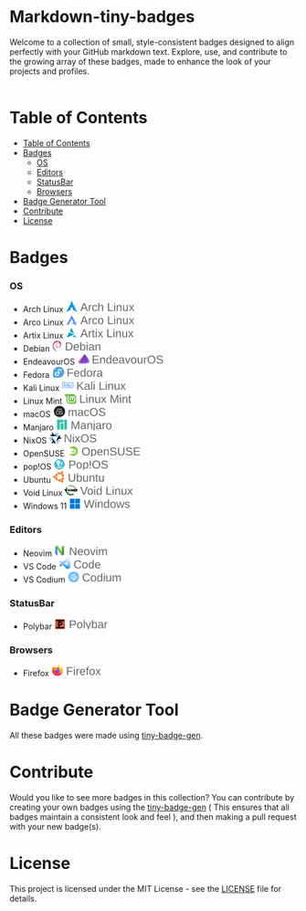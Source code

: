 <div >
<h1>Markdown-tiny-badges</h1>
 Welcome to a collection of small, style-consistent badges designed to align perfectly with your GitHub markdown text. Explore, use, and contribute to the growing array of these badges, made to enhance the look of your projects and profiles.
 <br>
 <br>
</div>


# Table of Contents

- [Table of Contents](#table-of-contents)
- [Badges](#badges)
    - [OS](#os)
    - [Editors](#editors)
    - [StatusBar](#statusbar)
    - [Browsers](#browsers)
- [Badge Generator Tool](#badge-generator-tool)
- [Contribute](#contribute)
- [License](#license)


# Badges

### OS

- Arch Linux ![Arch](/badges/os/arch.svg) 
- Arco Linux ![Arco Linux](/badges/os/arco.svg)
- Artix Linux ![Artix](/badges/os/artix.svg) 
- Debian ![Debian](/badges/os/debian.svg) 
- EndeavourOS ![EndeavourOS](/badges/os/endeavour.svg) 
- Fedora ![Fedora](/badges/os/fedora.svg) 
- Kali Linux ![Kali Linux](/badges/os/kali.svg) 
- Linux Mint ![Mint Linux](/badges/os/mint.svg)
- macOS ![macOS](/badges/os/mac.svg) 
- Manjaro ![Manjaro](/badges/os/manjaro.svg) 
- NixOS ![NixOS](/badges/os/nixos.svg) 
- OpenSUSE ![OpenSUSE](/badges/os/opensuse.svg) 
- pop!OS ![pop!OS](/badges/os/pop.svg) 
- Ubuntu ![Ubuntu](/badges/os/ubuntu.svg) 
- Void Linux ![Void Linux](/badges/os/void.svg)
- Windows 11 ![Windows 11](/badges/os/windows-11.svg)

### Editors
- Neovim ![Neovim](/badges/editor/neovim.svg)
- VS Code ![VS Code](/badges/editor/code.svg)
- VS Codium ![VS Codium](/badges/editor/codium.svg)

### StatusBar
- Polybar  ![VS Code](/badges/statusbar/polybar.svg)

### Browsers
- Firefox  ![Firefox](/badges/browsers/firefox.svg)


# Badge Generator Tool

All these badges were made using [tiny-badge-gen](https://github.com/zemmsoares/tiny-badge-gen). 

# Contribute

Would you like to see more badges in this collection? You can contribute by creating your own badges using the [tiny-badge-gen](https://github.com/zemmsoares/tiny-badge-gen) ( This ensures that all badges maintain a consistent look and feel ), and then making a pull request with your new badge(s).

# License

This project is licensed under the MIT License - see the [LICENSE](LICENSE) file for details.